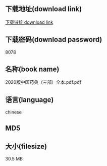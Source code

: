## 下载地址(download link)
[下载链接 download link](https://tutu365.netlify.app/?s=2020%E7%89%88%E4%B8%AD%E5%9B%BD%E8%8D%AF%E5%85%B8%EF%BC%88%E4%B8%89%E9%83%A8%EF%BC%89%E5%85%A8%E6%9C%AC.pdf)

## 下载密码(download password)
8078

## 名称(book name)
2020版中国药典（三部）全本.pdf.pdf

## 语言(language)
chinese

## MD5


## 大小(filesize)
30.5 MB
